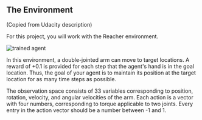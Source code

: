 ## The Environment
(Copied from Udacity description)

For this project, you will work with the Reacher environment.

![trained agent](https://user-images.githubusercontent.com/10624937/43851024-320ba930-9aff-11e8-8493-ee547c6af349.gif "Trained agent")

In this environment, a double-jointed arm can move to target locations. A reward of +0.1 is provided for each step that the agent's hand is in the goal location. Thus, the goal of your agent is to maintain its position at the target location for as many time steps as possible.

The observation space consists of 33 variables corresponding to position, rotation, velocity, and angular velocities of the arm. Each action is a vector with four numbers, corresponding to torque applicable to two joints. Every entry in the action vector should be a number between -1 and 1.
